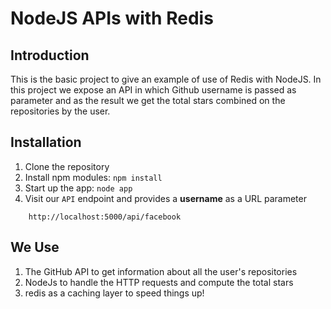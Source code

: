 # NodeJS APIs with Redis

## Introduction
This is the basic project to give an example of use of Redis with NodeJS. In this project we expose an API in which Github username is passed as parameter and as the result we get the total stars combined on the repositories by the user.

## Installation
1. Clone the repository
2. Install npm modules: `npm install`
4. Start up the app: `node app`
5. Visit our `API` endpoint and provides a **username** as a URL parameter
```
	http://localhost:5000/api/facebook
```

## We Use
1. The GitHub API to get information about all the user's repositories
2. NodeJs to handle the HTTP requests and compute the total stars
3. redis as a caching layer to speed things up!
